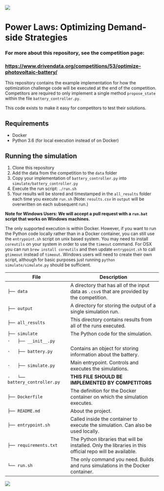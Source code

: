 <a href="https://www.drivendata.org/competitions/53/optimize-photovoltaic-battery/">
    <img src="https://s3.amazonaws.com/drivendata-public-assets/se-challenge-3-banner.jpg"/>
</a>

# Power Laws: Optimizing Demand-side Strategies

 ### For more about this repository, see the competition page:
 ### https://www.drivendata.org/competitions/53/optimize-photovoltaic-battery/



This repository contains the example implementation for how the optimization challenge code will be executed at the end of the competition. Competitors are required to only implement a single method `propose_state` within the file `battery_controller.py`.

This code exists to make it easy for competitors to test their solutions.

## Requirements
 - Docker
 - Python 3.6  (for local execution instead of on Docker)

## Running the simulation
 1. Clone this repository
 2. Add the data from the competition to the `data` folder
 3. Copy your implementation of `battery_controller.py` into `simulate/battery_controller.py`
 4. Execute the run script: `./run.sh`
 5. Your results will be stored and timestamped in the `all_results` folder each time you execute `run.sh` (Note: `results.csv` in `output` will be overwritten on each subsequent run.)

 **Note for Windows Users: We will accept a pull request with a `run.bat` script that works on Windows machines.**

The only supported execution is within Docker. However, if you want to run the Python code locally rather than in a Docker container, you can still use the `entrypoint.sh` script on unix based system. You may need to install `coreutils` on your system in order to use the `timeout` command. For OSX you can run `brew install coreutils` and then update `entrypoint.sh` to call `gtimeout` instead of `timeout`. Windows users will need to create their own script, although for basic purposes just running `python simulate/simulate.py` should be sufficient.

File | Description
---- | -----
`├── data` | A directory that has all of the input data as `.csv`s that are provided by the competition.
`├── output` | A directory for storing the output of a single simulation run.
`├── all_results` | This directory contains results from all of the runs executed.
`├── simulate` | The Python code for the simulation.
`·   ├── __init__.py` |
`·   ├── battery.py` | Contains an object for storing information about the battery.
`·   ├── simulate.py` | Main entrypoint. Controls and executes the simulations.
`·   └── battery_controller.py` | **THIS FILE SHOULD BE IMPLEMENTED BY COMPETITORS**
`├── Dockerfile` | The definition for the Docker container on which the simulation executes.
`├── README.md` | About the project.
`├── entrypoint.sh` | Called inside the container to execute the simulation. Can also be used locally.
`├── requirements.txt` | The Python libraries that will be installed. Only the libraries in this official repo will be available.
`└── run.sh` | The only command you need. Builds and runs simulations in the Docker container.

<a href="http://www.drivendata.org">
    <img src="https://s3.amazonaws.com/drivendata-public-assets/logo-white-blue.png"/>
</a>

